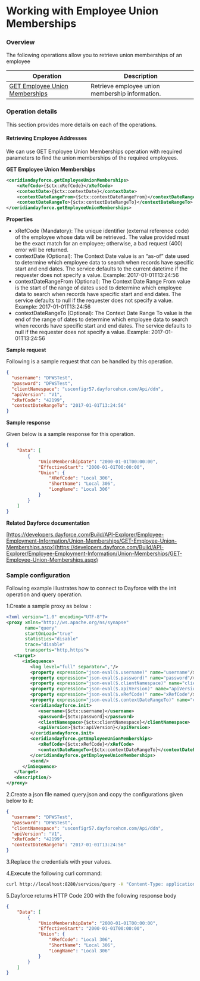 # Working with Employee Union Memberships

### Overview 

The following operations allow you to retrieve union memberships of an employee

| Operation | Description |
| ------------- |-------------|
|[GET Employee Union Memberships](#)| Retrieve employee union membership information. |

### Operation details

This section provides more details on each of the operations.

#### Retrieving Employee Addresses
We can use GET Employee Union Memberships operation with required parameters to find the union memberships of the required employees.

**GET Employee Union Memberships**
```xml
<ceridiandayforce.getEmployeeUnionMemberships>
    <xRefCode>{$ctx:xRefCode}</xRefCode>
    <contextDate>{$ctx:contextDate}</contextDate>
    <contextDateRangeFrom>{$ctx:contextDateRangeFrom}</contextDateRangeFrom>
    <contextDateRangeTo>{$ctx:contextDateRangeTo}</contextDateRangeTo>
</ceridiandayforce.getEmployeeUnionMemberships>
```

**Properties**

* xRefCode (Mandatory): The unique identifier (external reference code) of the employee whose data will be retrieved. The value provided must be the exact match for an employee; otherwise, a bad request (400) error will be returned.
* contextDate (Optional): The Context Date value is an “as-of” date used to determine which employee data to search when records have specific start and end dates. The service defaults to the current datetime if the requester does not specify a value. Example: 2017-01-01T13:24:56
* contextDateRangeFrom (Optional): The Context Date Range From value is the start of the range of dates used to determine which employee data to search when records have specific start and end dates. The service defaults to null if the requester does not specify a value. Example: 2017-01-01T13:24:56
* contextDateRangeTo (Optional): The Context Date Range To value is the end of the range of dates to determine which employee data to search when records have specific start and end dates. The service defaults to null if the requester does not specify a value. Example: 2017-01-01T13:24:56

**Sample request**

Following is a sample request that can be handled by this operation.

```json
{
  "username": "DFWSTest",
  "password": "DFWSTest",
  "clientNamespace": "usconfigr57.dayforcehcm.com/Api/ddn",
  "apiVersion": "V1",
  "xRefCode": "42199",
  "contextDateRangeTo": "2017-01-01T13:24:56"
}
```

**Sample response**

Given below is a sample response for this operation.

```json
{
    "Data": [
        {
            "UnionMembershipDate": "2000-01-01T00:00:00",
            "EffectiveStart": "2000-01-01T00:00:00",
            "Union": {
                "XRefCode": "Local 306",
                "ShortName": "Local 306",
                "LongName": "Local 306"
            }
        }
    ]
}
```

**Related Dayforce documentation**

[https://developers.dayforce.com/Build/API-Explorer/Employee-Employment-Information/Union-Memberships/GET-Employee-Union-Memberships.aspx](https://developers.dayforce.com/Build/API-Explorer/Employee-Employment-Information/Union-Memberships/GET-Employee-Union-Memberships.aspx)

### Sample configuration

Following example illustrates how to connect to Dayforce with the init operation and query operation.

1.Create a sample proxy as below :
```xml
<?xml version="1.0" encoding="UTF-8"?>
<proxy xmlns="http://ws.apache.org/ns/synapse"
       name="query"
       startOnLoad="true"
       statistics="disable"
       trace="disable"
       transports="http,https">
   <target>
      <inSequence>
         <log level="full" separator=","/>
         <property expression="json-eval($.username)" name="username"/>
         <property expression="json-eval($.password)" name="password"/>
         <property expression="json-eval($.clientNamespace)" name="clientNamespace"/>
         <property expression="json-eval($.apiVersion)" name="apiVersion"/>
         <property expression="json-eval($.xRefCode)" name="xRefCode"/>
         <property expression="json-eval($.contextDateRangeTo)" name="contextDateRangeTo"/>
         <ceridiandayforce.init>
            <username>{$ctx:username}</username>
            <password>{$ctx:password}</password>
            <clientNamespace>{$ctx:clientNamespace}</clientNamespace>
            <apiVersion>{$ctx:apiVersion}</apiVersion>
         </ceridiandayforce.init>
         <ceridiandayforce.getEmployeeUnionMemberships>
            <xRefCode>{$ctx:xRefCode}</xRefCode>
            <contextDateRangeTo>{$ctx:contextDateRangeTo}</contextDateRangeTo>
         </ceridiandayforce.getEmployeeUnionMemberships>
         <send/>
      </inSequence>
   </target>
   <description/>
</proxy>
```

2.Create a json file named query.json and copy the configurations given below to it:

```json
{
  "username": "DFWSTest",
  "password": "DFWSTest",
  "clientNamespace": "usconfigr57.dayforcehcm.com/Api/ddn",
  "apiVersion": "V1",
  "xRefCode": "42199",
  "contextDateRangeTo": "2017-01-01T13:24:56"
}
```
3.Replace the credentials with your values.

4.Execute the following curl command:

```bash
curl http://localhost:8280/services/query -H "Content-Type: application/json" -d @query.json
```
5.Dayforce returns HTTP Code 200 with the following response body

```json
{
    "Data": [
        {
            "UnionMembershipDate": "2000-01-01T00:00:00",
            "EffectiveStart": "2000-01-01T00:00:00",
            "Union": {
                "XRefCode": "Local 306",
                "ShortName": "Local 306",
                "LongName": "Local 306"
            }
        }
    ]
}
```
